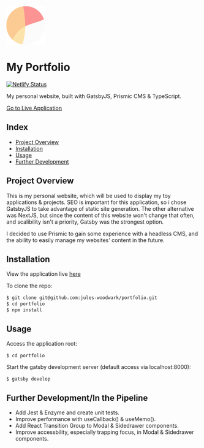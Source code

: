 <img src="https://github.com/jules-woodwark/portfolio/blob/main/src/media/images/icon.svg" alt="My Website Logo" width="100"/>

# My Portfolio

[![Netlify Status](https://api.netlify.com/api/v1/badges/11669a04-1a3a-4f8e-8a87-3c44fa3566b3/deploy-status)](https://app.netlify.com/sites/juleswoodwarkdev/deploys)

My personal website, built with GatsbyJS, Prismic CMS & TypeScript.

[Go to Live Application](https://jules-woodwark.dev/)

## Index

  - [Project Overview](#project-overview)
  - [Installation](#installation)
  - [Usage](#usage)
  - [Further Development](#further-development)

## Project Overview
This is my personal website, which will be used to display my toy applications & projects. SEO is important for this application, so i chose GatsbyJS to take advantage of static site generation. The other alternative was NextJS, but since the content of this website won't change that often, and scalibility isn't a priority, Gatsby was the strongest option.

I decided to use Prismic to gain some experience with a headless CMS, and the ability to easily manage my websites' content in the future.

## Installation

View the application live [here](https://jules-woodwark.dev/)

To clone the repo:

    $ git clone git@github.com:jules-woodwark/portfolio.git
    $ cd portfolio
    $ npm install

## Usage

Access the application root:

    $ cd portfolio

Start the gatsby development server (default access via localhost:8000):

    $ gatsby develop

## Further Development/In the Pipeline

- Add Jest & Enzyme and create unit tests.
- Improve performance with useCallback() & useMemo().
- Add React Transition Group to Modal & Sidedrawer components.
- Improve accessbility, especially trapping focus, in Modal & Sidedrawer components.
